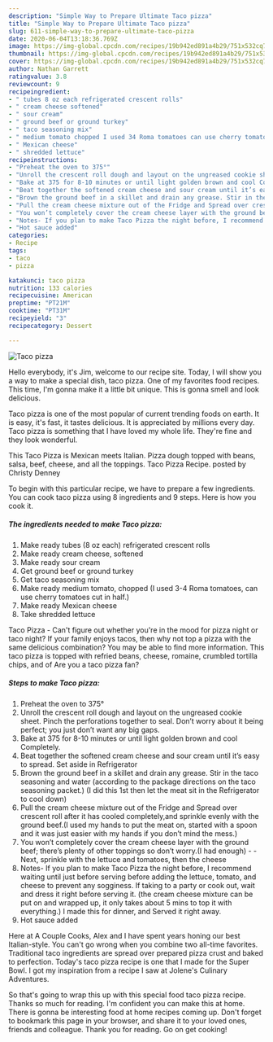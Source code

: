 ```yaml
---
description: "Simple Way to Prepare Ultimate Taco pizza"
title: "Simple Way to Prepare Ultimate Taco pizza"
slug: 611-simple-way-to-prepare-ultimate-taco-pizza
date: 2020-06-04T13:18:36.769Z
image: https://img-global.cpcdn.com/recipes/19b942ed891a4b29/751x532cq70/taco-pizza-recipe-main-photo.jpg
thumbnail: https://img-global.cpcdn.com/recipes/19b942ed891a4b29/751x532cq70/taco-pizza-recipe-main-photo.jpg
cover: https://img-global.cpcdn.com/recipes/19b942ed891a4b29/751x532cq70/taco-pizza-recipe-main-photo.jpg
author: Nathan Garrett
ratingvalue: 3.8
reviewcount: 9
recipeingredient:
- " tubes 8 oz each refrigerated crescent rolls"
- " cream cheese softened"
- " sour cream"
- " ground beef or ground turkey"
- " taco seasoning mix"
- " medium tomato chopped I used 34 Roma tomatoes can use cherry tomatoes cut in half"
- " Mexican cheese"
- " shredded lettuce"
recipeinstructions:
- "Preheat the oven to 375°"
- "Unroll the crescent roll dough and layout on the ungreased cookie sheet. Pinch the perforations together to seal. Don’t worry about it being perfect; you just don’t want any big gaps."
- "Bake at 375 for 8-10 minutes or until light golden brown and cool Completely."
- "Beat together the softened cream cheese and sour cream until it’s easy to spread. Set aside in Refrigerator"
- "Brown the ground beef in a skillet and drain any grease. Stir in the taco seasoning and water (according to the package directions on the taco seasoning packet.) (I did this 1st then let the meat sit in the Refrigerator to cool down)"
- "Pull the cream cheese mixture out of the Fridge and Spread over crescent roll after it has cooled completely,and sprinkle evenly with the ground beef.(I used my hands to put the meat on, started with a spoon and it was just easier with my hands if you don’t mind the mess.)"
- "You won’t completely cover the cream cheese layer with the ground beef; there’s plenty of other toppings so don’t worry.(I had enough)  Next, sprinkle with the lettuce and tomatoes, then the cheese"
- "Notes- If you plan to make Taco Pizza the night before, I recommend waiting until just before serving before adding the lettuce, tomato, and cheese to prevent any sogginess. If taking to a party or cook out, wait and dress it right before serving it. (the cream cheese mixture can be put on and wrapped up, it only takes about 5 mins to top it with everything.) I made this for dinner, and Served it right away."
- "Hot sauce added"
categories:
- Recipe
tags:
- taco
- pizza

katakunci: taco pizza 
nutrition: 133 calories
recipecuisine: American
preptime: "PT21M"
cooktime: "PT31M"
recipeyield: "3"
recipecategory: Dessert

---
```



![Taco pizza](https://img-global.cpcdn.com/recipes/19b942ed891a4b29/751x532cq70/taco-pizza-recipe-main-photo.jpg)

Hello everybody, it's Jim, welcome to our recipe site. Today, I will show you a way to make a special dish, taco pizza. One of my favorites food recipes. This time, I'm gonna make it a little bit unique. This is gonna smell and look delicious.

Taco pizza is one of the most popular of current trending foods on earth. It is easy, it's fast, it tastes delicious. It is appreciated by millions every day. Taco pizza is something that I have loved my whole life. They're fine and they look wonderful.

This Taco Pizza is Mexican meets Italian. Pizza dough topped with beans, salsa, beef, cheese, and all the toppings. Taco Pizza Recipe. posted by Christy Denney


To begin with this particular recipe, we have to prepare a few ingredients. You can cook taco pizza using 8 ingredients and 9 steps. Here is how you cook it.

<!--inarticleads1-->

##### The ingredients needed to make Taco pizza:

1. Make ready  tubes (8 oz each) refrigerated crescent rolls
1. Make ready  cream cheese, softened
1. Make ready  sour cream
1. Get  ground beef or ground turkey
1. Get  taco seasoning mix
1. Make ready  medium tomato, chopped (I used 3-4 Roma tomatoes, can use cherry tomatoes cut in half.)
1. Make ready  Mexican cheese
1. Take  shredded lettuce


Taco Pizza - Can&#39;t figure out whether you&#39;re in the mood for pizza night or taco night? If your family enjoys tacos, then why not top a pizza with the same delicious combination? You may be able to find more information. This taco pizza is topped with refried beans, cheese, romaine, crumbled tortilla chips, and of Are you a taco pizza fan? 

<!--inarticleads2-->

##### Steps to make Taco pizza:

1. Preheat the oven to 375°
1. Unroll the crescent roll dough and layout on the ungreased cookie sheet. Pinch the perforations together to seal. Don’t worry about it being perfect; you just don’t want any big gaps.
1. Bake at 375 for 8-10 minutes or until light golden brown and cool Completely.
1. Beat together the softened cream cheese and sour cream until it’s easy to spread. Set aside in Refrigerator
1. Brown the ground beef in a skillet and drain any grease. Stir in the taco seasoning and water (according to the package directions on the taco seasoning packet.) (I did this 1st then let the meat sit in the Refrigerator to cool down)
1. Pull the cream cheese mixture out of the Fridge and Spread over crescent roll after it has cooled completely,and sprinkle evenly with the ground beef.(I used my hands to put the meat on, started with a spoon and it was just easier with my hands if you don’t mind the mess.)
1. You won’t completely cover the cream cheese layer with the ground beef; there’s plenty of other toppings so don’t worry.(I had enough) -  - Next, sprinkle with the lettuce and tomatoes, then the cheese
1. Notes- If you plan to make Taco Pizza the night before, I recommend waiting until just before serving before adding the lettuce, tomato, and cheese to prevent any sogginess. If taking to a party or cook out, wait and dress it right before serving it. (the cream cheese mixture can be put on and wrapped up, it only takes about 5 mins to top it with everything.) I made this for dinner, and Served it right away.
1. Hot sauce added


Here at A Couple Cooks, Alex and I have spent years honing our best Italian-style. You can&#39;t go wrong when you combine two all-time favorites. Traditional taco ingredients are spread over prepared pizza crust and baked to perfection. Today&#39;s taco pizza recipe is one that I made for the Super Bowl. I got my inspiration from a recipe I saw at Jolene&#39;s Culinary Adventures. 

So that's going to wrap this up with this special food taco pizza recipe. Thanks so much for reading. I'm confident you can make this at home. There is gonna be interesting food at home recipes coming up. Don't forget to bookmark this page in your browser, and share it to your loved ones, friends and colleague. Thank you for reading. Go on get cooking!
